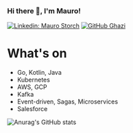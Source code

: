 ### Hi there 👋, I'm Mauro!

[![Linkedin: Mauro Storch](https://img.shields.io/badge/-Mauro-blue?style=flat-square&logo=Linkedin&logoColor=white&link=https://www.linkedin.com/in/maurostorch/)](https://www.linkedin.com/in/maurostorch/)
[![GitHub Ghazi](https://img.shields.io/github/followers/maurostorch?label=follow&style=social)](https://github.com/maurostorch)

# What's on
- Go, Kotlin, Java
- Kubernetes
- AWS, GCP
- Kafka
- Event-driven, Sagas, Microservices
- Salesforce


![Anurag's GitHub stats](https://github-readme-stats.vercel.app/api?username=maurostorch&count_private=true&show_icons=true)



<!--
**maurostorch/maurostorch** is a ✨ _special_ ✨ repository because its `README.md` (this file) appears on your GitHub profile.

Here are some ideas to get you started:

- 🔭 I’m currently working on ...
- 🌱 I’m currently learning ...
- 👯 I’m looking to collaborate on ...
- 🤔 I’m looking for help with ...
- 💬 Ask me about ...
- 📫 How to reach me: ...
- 😄 Pronouns: ...
- ⚡ Fun fact: ...
-->
